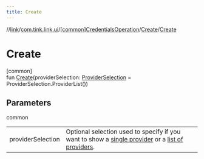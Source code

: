 ```yaml
---
title: Create
---
```

//[link](../../../../index.html)/[com.tink.link.ui](../../index.html)/[[common]CredentialsOperation](../index.html)/[Create](index.html)/[Create](-create.html)



# Create



[common]\
fun [Create](-create.html)(providerSelection: [ProviderSelection](../../[common]-provider-selection/index.html) = ProviderSelection.ProviderList())



## Parameters


common

| | |
|---|---|
| providerSelection | Optional selection used to specify if you want to show a [single provider](../../[common]-provider-selection/-single-provider/index.html) or a [list of providers](../../[common]-provider-selection/-provider-list/index.html). |





